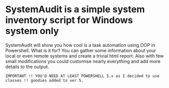 # SystemAudit is a simple system inventory script for Windows system only

 SystemAudit will show you how cool is a task automation using OOP in Powershell.
 What is it for?
 You can gather some information about your local or even remote systems and create a trivial html report.
 Also with few small modifications you could customise nearly everything and add more details to the output.

    IMPORTANT !! YOU'D NEED AT LEAST POWERSHELL 5.x as I decided to use classes !! goodies added to ver 5.
